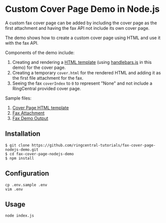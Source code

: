 # Custom Cover Page Demo in Node.js

A custom fax cover page can be added by including the cover page as the first attachment and having the fax API not include its own cover page.

The demo shows how to create a custom cover page using HTML and use it with the fax API.

Components of the demo include:

1. Creating and rendering a [HTML template](view_coverpage.handlebars) (using [handlebars.js](https://github.com/wycats/handlebars.js) in this demo) for the cover page.
2. Creating a temporary `cover.html` for the rendered HTML and adding it as the first file attachment for the fax.
3. Seeing the fax `coverIndex` to `0` to represent "None" and not include a RingCentral provided cover page.

Sample files:

1. [Cover Page HTML template](view_coverpage.handlebars)
2. [Fax Attachment](asset_file.pdf)
3. [Fax Demo Output](asset_output.pdf)



## Installation

```
$ git clone https://github.com/ringcentral-tutorials/fax-cover-page-nodejs-demo.git
$ cd fax-cover-page-nodejs-demo
$ npm install
```


## Configuration

```
cp .env.sample .env
vim .env
```


## Usage

```
node index.js
```
